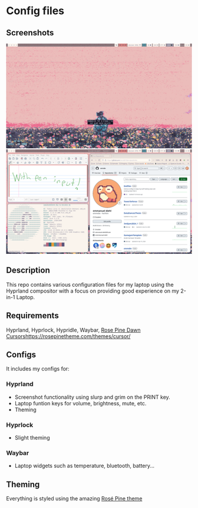 # Config files
## Screenshots
![Screenshot of Desktop](./screenshots/wallpaperScreenshot.png)
![image](./screenshots/screenshot1.png)
## Description
This repo contains various configuration files for my laptop using the Hyprland compositor with a focus on providing good experience on my 2-in-1 Laptop.
## Requirements
Hyprland, Hyprlock, Hypridle, Waybar, [Rose Pine Dawn Cursors]()https://rosepinetheme.com/themes/cursor/
## Configs
It includes my configs for:
### Hyprland
- Screenshot functionality using slurp and grim on the PRINT key. 
- Laptop funtion keys for volume, brightness, mute, etc.
- Theming 
### Hyprlock
- Slight theming
### Waybar
- Laptop widgets such as temperature, bluetooth, battery...
## Theming
Everything is styled using the amazing [Rosé Pine theme](https://rosepinetheme.com/)
